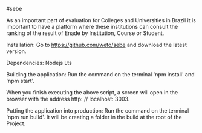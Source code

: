 #sebe

As an important part of evaluation for Colleges and Universities in Brazil it is important to have a platform where these institutions can consult the ranking of the result of Enade by Institution, Course or Student.

Installation:
Go to https://github.com/weto/sebe and download the latest version.

Dependencies:
Nodejs Lts

Building the application:
Run the command on the terminal 'npm install' and 'npm start'.

When you finish executing the above script, a screen will open in the browser with the address http: // localhost: 3003.

Putting the application into production:
Run the command on the terminal 'npm run build'.
It will be creating a folder in the build at the root of the Project.
